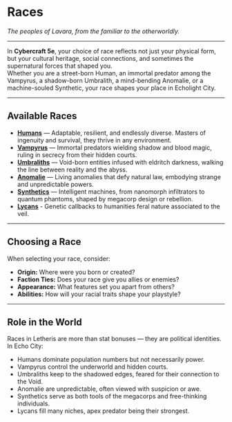# Races
*The peoples of Lavara, from the familiar to the otherworldly.*

---

In **Cybercraft 5e**, your choice of race reflects not just your physical form, but your cultural heritage, social connections, and sometimes the supernatural forces that shaped you.  
Whether you are a street-born Human, an immortal predator among the Vampyrus, a shadow-born Umbralith, a mind-bending Anomalie, or a machine-souled Synthetic, your race shapes your place in Echolight City.

---

## Available Races

- **[Humans](humans.md)** — Adaptable, resilient, and endlessly diverse. Masters of ingenuity and survival, they thrive in any environment.  
- **[Vampyrus](vampyrus.md)** — Immortal predators wielding shadow and blood magic, ruling in secrecy from their hidden courts.  
- **[Umbraliths](umbraliths.md)** — Void-born entities infused with eldritch darkness, walking the line between reality and the abyss.  
- **[Anomalie](anomalie.md)** — Living anomalies that defy natural law, embodying strange and unpredictable powers.  
- **[Synthetics](synthetics.md)** — Intelligent machines, from nanomorph infiltrators to quantum phantoms, shaped by megacorp design or rebellion.
- **[Lycans](lycans.md)** - Genetic callbacks to humanities feral nature associated to the veil.

---

## Choosing a Race
When selecting your race, consider:
- **Origin:** Where were you born or created?  
- **Faction Ties:** Does your race give you allies or enemies?  
- **Appearance:** What features set you apart from others?  
- **Abilities:** How will your racial traits shape your playstyle?

---

## Role in the World
Races in Letheris are more than stat bonuses — they are political identities.  
In Echo City:
- Humans dominate population numbers but not necessarily power.  
- Vampyrus control the underworld and hidden courts.  
- Umbraliths keep to the shadowed edges, feared for their connection to the Void.  
- Anomalie are unpredictable, often viewed with suspicion or awe.  
- Synthetics serve as both tools of the megacorps and free-thinking individuals. 
- Lycans fill many niches, apex predator being their strongest.
